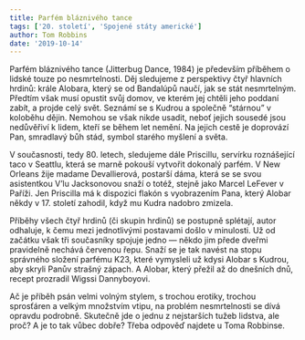 ```yaml
---
title: Parfém bláznivého tance
tags: ['20. století', 'Spojené státy americké']
author: Tom Robbins
date: '2019-10-14'
---
```


Parfém bláznivého tance (Jitterbug Dance, 1984) je především příběhem o lidské touze po nesmrtelnosti. Děj sledujeme z perspektivy čtyř hlavních hrdinů: krále Alobara, který se od Bandalúpů naučí, jak se stát nesmrtelným. Předtím však musí opustit svůj domov, ve kterém jej chtěli jeho poddaní zabít, a projde celý svět. Seznámí se s Kudrou a společně “stárnou” v koloběhu dějin. Nemohou se však nikde usadit, neboť jejich sousedé jsou nedůvěřiví k lidem, kteří se během let nemění. Na jejich cestě je doprovází Pan, smradlavý bůh stád, symbol starého myšlení a světa.

V současnosti, tedy 80. letech, sledujeme dále Priscillu, servírku roznášející taco v Seattlu, která se marně pokouší vytvořit dokonalý parfém. V New Orleans žije madame Devallierová, postarší dáma, která se se svou asistentkou V’lu Jacksonovou snaží o totéž, stejně jako Marcel LeFever v Paříži. Jen Priscilla má k dispozici flakón s vyobrazením Pana, který Alobar někdy v 17. století zahodil, když mu Kudra nadobro zmizela.

Příběhy všech čtyř hrdinů (či skupin hrdinů) se postupně splétají, autor odhaluje, k čemu mezi jednotlivými postavami došlo v minulosti. Už od začátku však tři současníky spojuje jedno — někdo jim přede dveřmi pravidelně nechává červenou řepu. Snaží se je tak navést na stopu správného složení parfému K23, které vymysleli už kdysi Alobar s Kudrou, aby skryli Panův strašný zápach. A Alobar, který přežil až do dnešních dnů, recept prozradil Wigssi Dannyboyovi.

Ač je příběh psán velmi volným stylem, s trochou erotiky, trochou sprosťáren a velkým množstvím vtipu, na problém nesmrtelnosti se dívá opravdu podrobně. Skutečně jde o jednu z nejstarších tužeb lidstva, ale proč? A je to tak vůbec dobře? Třeba odpověď najdete u Toma Robbinse.

